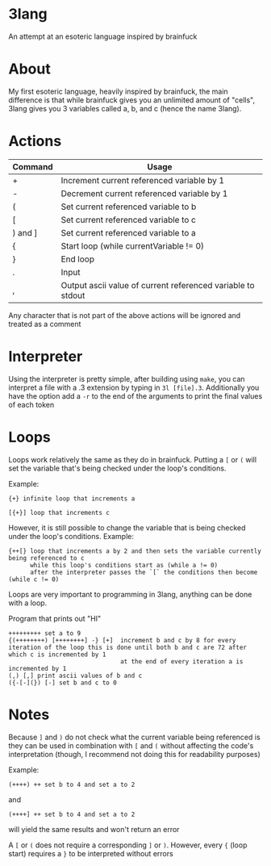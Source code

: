 # 3lang
An attempt at an esoteric language inspired by brainfuck

# About
My first esoteric language, heavily inspired by brainfuck, the main difference is that while brainfuck gives you an unlimited amount of "cells", 3lang gives you 3 variables called a, b, and c (hence the name 3lang).

# Actions
| Command | Usage |
| --- | --- |
| + | Increment current referenced variable by 1 |
| - | Decrement current referenced variable by 1 |
| ( | Set current referenced variable to b |
| [ | Set current referenced variable to c |
| ) and ] | Set current referenced variable to a |
| { | Start loop (while currentVariable != 0) |
| } | End loop |
| . | Input |
| , | Output ascii value of current referenced variable to stdout |

Any character that is not part of the above actions will be ignored and treated as a comment

# Interpreter
Using the interpreter is pretty simple, after building using `make`, you can interpret a file with a .3 extension by typing in `3l [file].3`. Additionally you have the option add a `-r` to the end of the arguments to print the final values of each token

# Loops
Loops work relatively the same as they do in brainfuck. Putting  a `[` or `(` will set the variable that's being checked under the loop's conditions.

Example:

```
{+} infinite loop that increments a
```
```
[{+}] loop that increments c
```

However, it is still possible to change the variable that is being checked under the loop's conditions. Example:

```
{++[} loop that increments a by 2 and then sets the variable currently being referenced to c
      while this loop's conditions start as (while a != 0)
      after the interpreter passes the `[` the conditions then become (while c != 0)
```

Loops are very important to programming in 3lang, anything can be done with a loop.

Program that prints out "HI"

```
+++++++++ set a to 9
{(++++++++) [++++++++] -} [+]  increment b and c by 8 for every iteration of the loop this is done until both b and c are 72 after which c is incremented by 1
                               at the end of every iteration a is incremented by 1
(,) [,] print ascii values of b and c
({-[-](}) [-] set b and c to 0
```

# Notes
Because `]` and `)` do not check what the current variable being referenced is they can be used in combination with `[` and `(` without affecting the code's interpretation (though, I recommend not doing this for readability purposes)

Example: 
```
(++++) ++ set b to 4 and set a to 2
```

and

```
(++++] ++ set b to 4 and set a to 2
```
will yield the same results and won't return an error

A `[` or `(` does not require a corresponding `]` or `)`. However, every `{` (loop start) requires a `}` to be interpreted without errors
